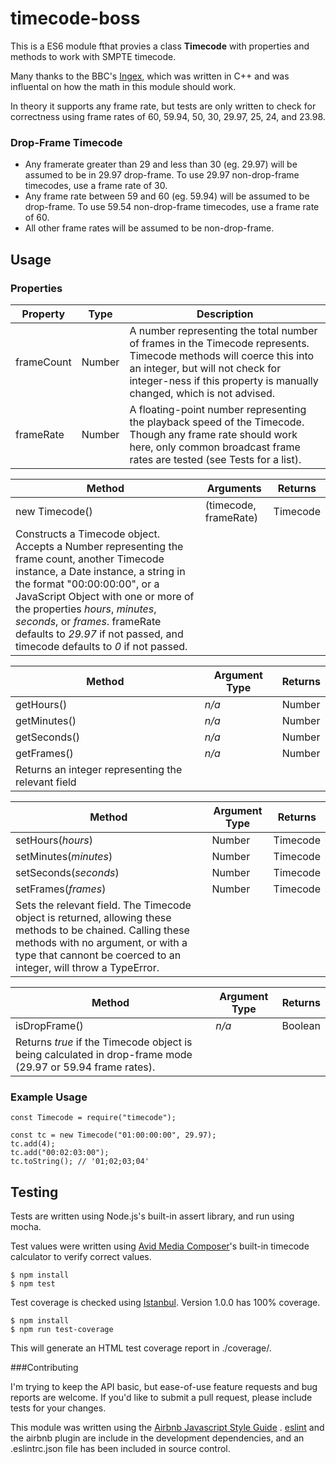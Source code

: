 # timecode-boss

This is a ES6 module fthat provies a class **Timecode** with properties and methods to work with SMPTE timecode.

Many thanks to the BBC's [Ingex](http://ingex.sourceforge.net), which was written in C++ and was influental on how the math in this module should work.

In theory it supports any frame rate, but tests are only written to check for correctness using frame rates of 60, 59.94, 50, 30, 29.97, 25, 24, and 23.98.

### Drop-Frame Timecode
* Any framerate greater than 29 and less than 30 (eg. 29.97) will be assumed to be in 29.97 drop-frame. To use 29.97 non-drop-frame timecodes, use a frame rate of 30.
* Any frame rate between 59 and 60 (eg. 59.94) will be assumed to be drop-frame. To use 59.54 non-drop-frame timecodes, use a frame rate of 60.
* All other frame rates will be assumed to be non-drop-frame.

## Usage

### Properties

Property | Type | Description
---------|------|------------
frameCount | Number | A number representing the total number of frames in the Timecode represents. Timecode methods will coerce this into an integer, but will not check for integer-ness if this property is manually changed, which is not advised.
frameRate | Number | A floating-point number representing the playback speed of the Timecode. Though any frame rate should work here, only common broadcast frame rates are tested (see Tests for a list).

Method | Arguments | Returns 
--------|------------|---------
new Timecode() | (timecode, frameRate) | Timecode
Constructs a Timecode object. Accepts a Number representing the frame count, another Timecode instance, a Date instance, a string in the format "00:00:00:00", or a JavaScript Object with one or more of the properties *hours*, *minutes*,  *seconds*, or *frames*. frameRate defaults to *29.97* if not passed, and timecode defaults to *0* if not passed. ||

Method | Argument Type | Returns 
--------|------------|---------
getHours() | *n/a* | Number
getMinutes() | *n/a* | Number
getSeconds() | *n/a* | Number
getFrames() | *n/a* | Number
Returns an integer representing the relevant field||

Method | Argument Type | Returns 
--------|------------|---------
setHours(*hours*) | Number | Timecode
setMinutes(*minutes*) | Number | Timecode
setSeconds(*seconds*) | Number | Timecode
setFrames(*frames*) | Number | Timecode
Sets the relevant field. The Timecode object is returned, allowing these methods to be chained. Calling these methods with no argument, or with a type that cannont be coerced to an integer, will throw a TypeError. ||

Method | Argument Type | Returns 
--------|------------|---------
isDropFrame() | *n/a* | Boolean
Returns *true* if the Timecode object is being calculated in drop-frame mode (29.97 or 59.94 frame rates). ||

### Example Usage

	const Timecode = require("timecode");

    const tc = new Timecode("01:00:00:00", 29.97);
	tc.add(4);
	tc.add("00:02:03:00");
	tc.toString(); // '01;02;03;04'

## Testing

Tests are written using Node.js's built-in assert library, and run using mocha.

Test values were written using [Avid Media Composer](http://www.avid.com/media-composer)'s built-in timecode calculator to verify correct values.

    $ npm install
    $ npm test

Test coverage is checked using [Istanbul](https://istanbul.js.org). Version 1.0.0 has 100% coverage.

    $ npm install
    $ npm run test-coverage

This will generate an HTML test coverage report in ./coverage/.

###Contributing

I'm trying to keep the API basic, but ease-of-use feature requests and bug reports are welcome. If you'd like to submit a pull request, please include tests for your changes.

This module was written using the [Airbnb Javascript Style Guide](https://github.com/airbnb/javascript) . [eslint](https://eslint.org) and the airbnb plugin are include in the development dependencies, and an .eslintrc.json file has been included in source control.